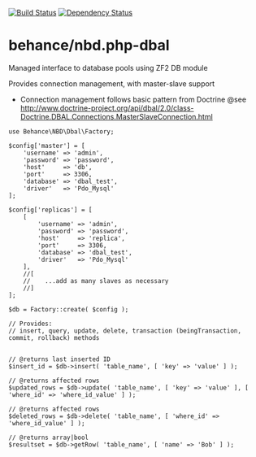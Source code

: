 [![Build Status](https://travis-ci.org/behance/nbd.php-dbal.svg?branch=master)](https://travis-ci.org/behance/nbd.php-dbal)
[![Dependency Status](https://www.versioneye.com/user/projects/55240746971f7847ca0006e0/badge.svg?style=flat)](https://www.versioneye.com/user/projects/55240746971f7847ca0006e0)

# behance/nbd.php-dbal
Managed interface to database pools using ZF2 DB module

Provides connection management, with master-slave support
- Connection management follows basic pattern from Doctrine
@see http://www.doctrine-project.org/api/dbal/2.0/class-Doctrine.DBAL.Connections.MasterSlaveConnection.html

```
use Behance\NBD\Dbal\Factory;

$config['master'] = [
    'username' => 'admin',
    'password' => 'password',
    'host'     => 'db',
    'port'     => 3306,
    'database' => 'dbal_test',
    'driver'   => 'Pdo_Mysql'
];

$config['replicas'] = [
    [
        'username' => 'admin',
        'password' => 'password',
        'host'     => 'replica',
        'port'     => 3306,
        'database' => 'dbal_test',
        'driver'   => 'Pdo_Mysql'
    ],
    //[
    //    ...add as many slaves as necessary
    //]
];

$db = Factory::create( $config );

// Provides:
// insert, query, update, delete, transaction (beingTransaction, commit, rollback) methods


// @returns last inserted ID
$insert_id = $db->insert( 'table_name', [ 'key' => 'value' ] );

// @returns affected rows
$updated_rows = $db->update( 'table_name', [ 'key' => 'value' ], [ 'where_id' => 'where_id_value' ] );

// @returns affected rows
$deleted_rows = $db->delete( 'table_name', [ 'where_id' => 'where_id_value' ] );

// @returns array|bool
$resultset = $db->getRow( 'table_name', [ 'name' => 'Bob' ] );
```
